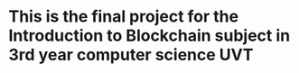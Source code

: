 # This is the final project for the Introduction to Blockchain subject in 3rd year computer science UVT 